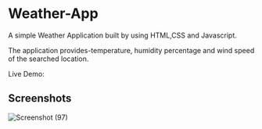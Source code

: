# Weather-App
A simple Weather Application built by using HTML,CSS and Javascript.

The application provides-temperature, humidity percentage and wind speed of the searched location.

Live Demo:

## Screenshots

![Screenshot (97)](https://github.com/harshhgithub/Weather-App/assets/133668600/e8420a48-1a29-482b-aed1-4684d3f0e31d)
